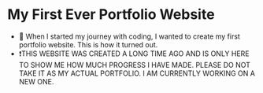 # My First Ever Portfolio Website
-	👤 When I started my journey with coding, I wanted to create my first portfolio website. This is how it turned out.
- ❗️THIS WEBSITE WAS CREATED A LONG TIME AGO AND IS ONLY HERE TO SHOW ME HOW MUCH PROGRESS I HAVE MADE. PLEASE DO NOT TAKE IT AS MY ACTUAL PORTFOLIO. I AM CURRENTLY WORKING ON A NEW ONE.
